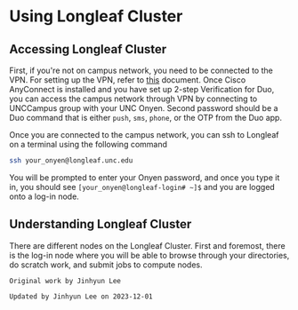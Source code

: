 # Using Longleaf Cluster

## Accessing Longleaf Cluster

First, if you're not on campus network, you need to be connected to the VPN. For setting up the VPN, refer to [this](setting_up_supercomputer_account.md) document. Once Cisco AnyConnect is installed and you have set up 2-step Verification for Duo, you can access the campus network through VPN by connecting to UNCCampus group with your UNC Onyen. Second password should be a Duo command that is either `push`, `sms`, `phone`, or the OTP from the Duo app.

Once you are connected to the campus network, you can ssh to Longleaf on a terminal using the following command

```bash
ssh your_onyen@longleaf.unc.edu
```

You will be prompted to enter your Onyen password, and once you type it in, you should see `[your_onyen@longleaf-login# ~]$` and you are logged onto a log-in node.

## Understanding Longleaf Cluster

There are different nodes on the Longleaf Cluster. First and foremost, there is the log-in node where you will be able to browse through your directories, do scratch work, and submit jobs to compute nodes. 

`Original work by Jinhyun Lee`

`Updated by Jinhyun Lee on 2023-12-01`
